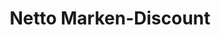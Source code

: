 ---
title: "Netto Marken-Discount"
url: /coburg/netto-marken-discount-rosenauer-strasse/
shop: Supermarkt
---
